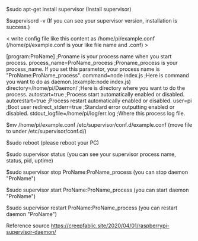 
$sudo apt-get install supervisor
(Install supervisor)


$supervisord -v
(If you can see your supervisor version, installation is success.)


< write config file like this content as /home/pi/example.conf (/home/pi/example.conf is your like file name 
and .conf) >

[program:ProName] ;Proname is your process name when you start process.
process_name=ProName_process ;Proname_process is your process_name. If you set this parametor, your process name 
is "ProName:ProName_process".
command=node index.js ;Here is command you want to do as daemon.(example:node index.js)
directory=/home/pi/Daemon/ ;Here is directory where you want to do the process.
autostart=true ;Process start automatically enabled or disabled.
autorestart=true ;Process restart automatically enabled or disabled.
user=pi ;Boot user
redirect_stderr=true ;Standard error outputting enabled or disabled.
stdout_logfile=/home/pi/log/err.log ;Where this process log file.


$mv  /home/pi/example.conf /etc/supervisor/conf.d/example.conf
(move file to under /etc/supervisor/conf.d/)


$sudo reboot
(please reboot your PC)


$sudo supervisor status
(you can see your supervisor process name, status, pid, uptime)


$sudo supervisor stop ProName:ProName_process
(you can stop daemon "ProName")


$sudo supervisor start ProName:ProName_process
(you can start daemon "ProName")


$sudo supervisor restart ProName:ProName_process
(you can restart daemon "ProName")


Reference source https://creepfablic.site/2020/04/01/raspberrypi-supervisor-daemon/

